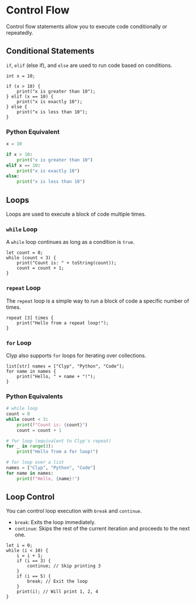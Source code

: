 # Control Flow

Control flow statements allow you to execute code conditionally or repeatedly.

## Conditional Statements

`if`, `elif` (else if), and `else` are used to run code based on conditions.

```clyp
int x = 10;

if (x > 10) {
    print("x is greater than 10");
} elif (x == 10) {
    print("x is exactly 10");
} else {
    print("x is less than 10");
}
```

### Python Equivalent

```python
x = 10

if x > 10:
    print("x is greater than 10")
elif x == 10:
    print("x is exactly 10")
else:
    print("x is less than 10")
```

## Loops

Loops are used to execute a block of code multiple times.

### `while` Loop

A `while` loop continues as long as a condition is `true`.

```clyp
let count = 0;
while (count < 3) {
    print("Count is: " + toString(count));
    count = count + 1;
}
```

### `repeat` Loop

The `repeat` loop is a simple way to run a block of code a specific number of times.

```clyp
repeat [3] times {
    print("Hello from a repeat loop!");
}
```

### `for` Loop

Clyp also supports `for` loops for iterating over collections.

```clyp
list[str] names = ["Clyp", "Python", "Code"];
for name in names {
    print("Hello, " + name + "!");
}
```

### Python Equivalents

```python
# while loop
count = 0
while count < 3:
    print(f"Count is: {count}")
    count = count + 1

# for loop (equivalent to Clyp's repeat)
for _ in range(3):
    print("Hello from a for loop!")

# for loop over a list
names = ["Clyp", "Python", "Code"]
for name in names:
    print(f"Hello, {name}!")
```

## Loop Control

You can control loop execution with `break` and `continue`.

*   `break`: Exits the loop immediately.
*   `continue`: Skips the rest of the current iteration and proceeds to the next one.

```clyp
let i = 0;
while (i < 10) {
    i = i + 1;
    if (i == 3) {
        continue; // Skip printing 3
    }
    if (i == 5) {
        break; // Exit the loop
    }
    print(i); // Will print 1, 2, 4
}
```
